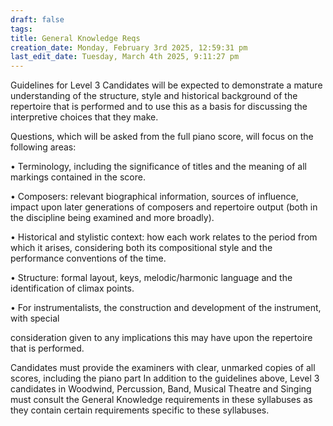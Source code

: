 ```yaml
---
draft: false
tags:
title: General Knowledge Reqs
creation_date: Monday, February 3rd 2025, 12:59:31 pm
last_edit_date: Tuesday, March 4th 2025, 9:11:27 pm
---
```


Guidelines for Level 3 Candidates will be expected to demonstrate a mature understanding of the structure, style and historical background of the repertoire that is performed and to use this as a basis for discussing the interpretive choices that they make.

Questions, which will be asked from the full piano score, will focus on the following areas:

• Terminology, including the significance of titles and the meaning of all markings contained in the score.

• Composers: relevant biographical information, sources of influence, impact upon later generations of composers and repertoire output (both in the discipline being examined and more broadly).

• Historical and stylistic context: how each work relates to the period from which it arises, considering both its compositional style and the performance conventions of the time.

• Structure: formal layout, keys, melodic/harmonic language and the identification of climax points.

• For instrumentalists, the construction and development of the instrument, with special

consideration given to any implications this may have upon the repertoire that is performed.

Candidates must provide the examiners with clear, unmarked copies of all scores, including the piano part In addition to the guidelines above, Level 3 candidates in Woodwind, Percussion, Band, Musical Theatre and Singing must consult the General Knowledge requirements in these syllabuses as they contain certain requirements specific to these syllabuses.
